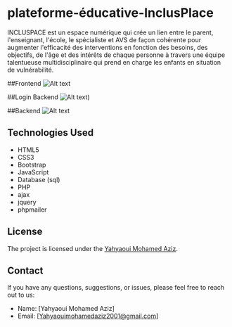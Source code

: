 # plateforme-éducative-InclusPlace
INCLUSPACE est un espace numérique qui crée un lien entre le parent, l'enseignant, l'école, le spécialiste et AVS de façon cohérente pour augmenter l'efficacité des interventions en fonction des besoins, des objectifs, de l'âge et des intérêts de chaque personne à travers une équipe talentueuse multidisciplinaire qui prend en charge les enfants en situation de vulnérabilité.


##Frontend
![Alt text](https://github.com/Yhaziz/plateforme-educative-InclusPlace/blob/85d543eea6c1f92606d91341028816ca2eed817c/screenshot-127.0.0.1-2023.12.23-21_46_43.png)


##Login Backend
![Alt text]([https://github.com/Yhaziz/plateforme-educative-InclusPlace/blob/63f043fc72ba2ab71ebc8c42d5019053c53ede35/login%20back.png))


##Backend
![Alt text](https://github.com/Yhaziz/plateforme-educative-InclusPlace/blob/254eee1ac9335d29083783c2743af1f471b845e3/backend.png)



## Technologies Used

- HTML5
- CSS3
- Bootstrap
- JavaScript
- Database (sql)
- PHP
- ajax
- jquery
- phpmailer


## License


The project is licensed under the [Yahyaoui Mohamed Aziz](https://www.linkedin.com/in/med-aziz/).

## Contact

If you have any questions, suggestions, or issues, please feel free to reach out to us:

- Name: [Yahyaoui Mohamed Aziz]
- Email: [Yahyaouimohamedaziz2001@gmail.com]
